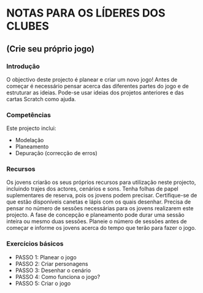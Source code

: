 # NOTAS PARA OS LÍDERES DOS CLUBES
## (Crie seu próprio jogo)

### Introdução

O objectivo deste projecto é planear e criar um novo jogo! Antes de começar é
necessário pensar acerca das diferentes partes do jogo e de estruturar as
ideias. Pode-se usar ideias dos projetos anteriores e das cartas Scratch como
ajuda.

### Competências

Este projecto inclui:
- Modelação
- Planeamento
- Depuração (correcção de erros)

### Recursos

Os jovens criarão os seus próprios recursos para utilização neste projecto,
incluindo trajes dos actores, cenários e sons. Tenha folhas de papel
suplementares de reserva, pois os jovens podem precisar. Certifique-se de que
estão disponíveis canetas e lápis com os quais desenhar. Precisa de pensar no
número de sessões necessárias para os jovens realizarem este projecto.  A fase
de concepção e planeamento pode durar uma sessão inteira ou mesmo duas sessões.
Planeie o número de sessões antes de começar e informe os jovens acerca do tempo
que terão para fazer o jogo.

### Exercícios básicos

- PASSO 1: Planear o jogo
- PASSO 2: Criar personagens
- PASSO 3: Desenhar o cenário
- PASSO 4: Como funciona o jogo?
- PASSO 5: Criar o jogo